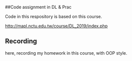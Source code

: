 ##Code assignment in DL & Prac

Code in this respository is based on this course.

http://mapl.nctu.edu.tw/course/DL_2019/index.php


## Recording 
here, recording my homework in this course, with OOP style.
